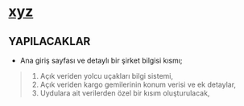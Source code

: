 # [xyz](https://erdemgns.github.io/xyz/)


## YAPILACAKLAR

- Ana giriş sayfası ve detaylı bir şirket bilgisi kısmı;

> 1. Açık veriden yolcu uçakları bilgi sistemi, 
> 2. Açık veriden kargo gemilerinin konum verisi ve ek detaylar, 
> 3. Uydulara ait verilerden özel bir kısım oluşturulacak, 

